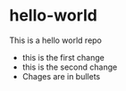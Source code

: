 # hello-world
This is a hello world repo
* this is the first change
* this is the second change
* Chages are in bullets
